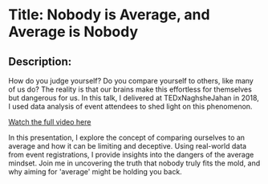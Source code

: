 # Title: Nobody is Average, and Average is Nobody

## Description:
How do you judge yourself? Do you compare yourself to others, like many of us do? The reality is that our brains make this effortless for themselves but dangerous for us. In this talk, I delivered at TEDxNaghsheJahan in 2018, I used data analysis of event attendees to shed light on this phenomenon.

[Watch the full video here](https://www.ted.com/talks/mahdi_nasseri_nobody_is_average_and_average_is_nobody)

In this presentation, I explore the concept of comparing ourselves to an average and how it can be limiting and deceptive. Using real-world data from event registrations, I provide insights into the dangers of the average mindset. Join me in uncovering the truth that nobody truly fits the mold, and why aiming for 'average' might be holding you back.
